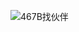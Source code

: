 ![467B找伙伴](https://raw.githubusercontent.com/psychonaut1f/a/main/img/konng0120-note-2022-09-06-11-31-48.png)
